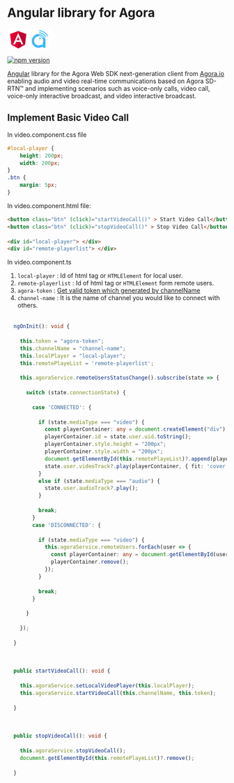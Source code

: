 # Angular library for Agora 
<div style="display:flex">
  <img src="images/angular-logo.svg" width="50px" height="50px" alt="Angular"/>
  <img src="images/agora-logo.png" width="50px" height="50px" alt="Agora"/>
</div>

[![npm version](https://badge.fury.io/js/ngx-agora-sdk-ng.svg)](https://badge.fury.io/js/ngx-agora-sdk-ng)

[Angular](https://angular.io/) library for the Agora Web SDK next-generation client from [Agora.io](https://www.agora.io/en/) enabling audio and video real-time communications based on Agora SD-RTN™ and implementing scenarios such as voice-only calls, video call, voice-only interactive broadcast, and video interactive broadcast. 


## Implement Basic Video Call
In video.component.css file
```css
#local-player {
    height: 200px;
    width: 200px;
}
.btn {
    margin: 5px;
}
```
In video.component.html file:
```html
<button class="btn" (click)="startVideoCall()" > Start Video Call</button>
<button class="btn" (click)="stopVideoCall()" > Stop Video Call</button>

<div id="local-player"> </div>
<div id="remote-playerlist"> </div>
```
In video.component.ts


1. `local-player` : Id of html tag or `HTMLElement` for local user.
2. `remote-playerlist` :  Id of html tag or `HTMLElement` form remote users.
3. `agora-token` : [Get valid token which generated by channelName](https://github.com/AgoraIO/Tools/tree/master/DynamicKey/AgoraDynamicKey)
4. `channel-name` : It is the name of channel you would like to connect with others.

```ts

  ngOnInit(): void {

    this.token = "agora-token";
    this.channelName = "channel-name";
    this.localPlayer = "local-player";
    this.remotePlayeList = 'remote-playerlist';

    this.agoraService.remoteUsersStatusChange().subscribe(state => {

      switch (state.connectionState) {

        case 'CONNECTED': {

          if (state.mediaType === "video") {
            const playerContainer: any = document.createElement("div");
            playerContainer.id = state.user.uid.toString();
            playerContainer.style.height = "200px";
            playerContainer.style.width = "200px";
            document.getElementById(this.remotePlayeList)?.append(playerContainer);
            state.user.videoTrack?.play(playerContainer, { fit: 'cover' });
          }
          else if (state.mediaType === "audio") {
            state.user.audioTrack?.play();
          }

          break;
        }
        case 'DISCONNECTED': {

          if (state.mediaType === "video") {
            this.agoraService.remoteUsers.forEach(user => {
              const playerContainer: any = document.getElementById(user.uid.toString());
              playerContainer.remove();
            });
          }

          break;
        }

      }

    });

  }
    
```

```ts

  public startVideoCall(): void {

    this.agoraService.setLocalVideoPlayer(this.localPlayer);
    this.agoraService.startVideoCall(this.channelName, this.token);

  }
    
```

```ts

  public stopVideoCall(): void {

    this.agoraService.stopVideoCall();
    document.getElementById(this.remotePlayeList)?.remove();

  }
    
```